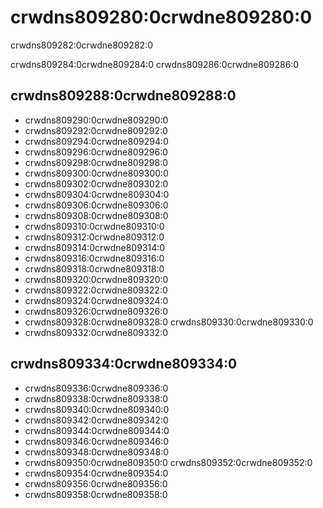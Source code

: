 # crwdns809280:0crwdne809280:0

<p class="description">crwdns809282:0crwdne809282:0</p>

crwdns809284:0crwdne809284:0 crwdns809286:0crwdne809286:0

## crwdns809288:0crwdne809288:0

- crwdns809290:0crwdne809290:0
- crwdns809292:0crwdne809292:0
- crwdns809294:0crwdne809294:0
- crwdns809296:0crwdne809296:0
- crwdns809298:0crwdne809298:0
- crwdns809300:0crwdne809300:0
- crwdns809302:0crwdne809302:0
- crwdns809304:0crwdne809304:0
- crwdns809306:0crwdne809306:0
- crwdns809308:0crwdne809308:0
- crwdns809310:0crwdne809310:0
- crwdns809312:0crwdne809312:0
- crwdns809314:0crwdne809314:0
- crwdns809316:0crwdne809316:0
- crwdns809318:0crwdne809318:0
- crwdns809320:0crwdne809320:0
- crwdns809322:0crwdne809322:0
- crwdns809324:0crwdne809324:0
- crwdns809326:0crwdne809326:0
- crwdns809328:0crwdne809328:0 crwdns809330:0crwdne809330:0
- crwdns809332:0crwdne809332:0

## crwdns809334:0crwdne809334:0

- crwdns809336:0crwdne809336:0
- crwdns809338:0crwdne809338:0
- crwdns809340:0crwdne809340:0
- crwdns809342:0crwdne809342:0
- crwdns809344:0crwdne809344:0
- crwdns809346:0crwdne809346:0
- crwdns809348:0crwdne809348:0
- crwdns809350:0crwdne809350:0 crwdns809352:0crwdne809352:0
- crwdns809354:0crwdne809354:0
- crwdns809356:0crwdne809356:0
- crwdns809358:0crwdne809358:0